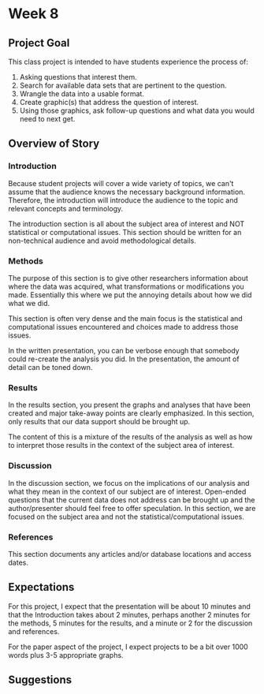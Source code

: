 # Week 8




## Project Goal

This class project is intended to have students experience the process of:
    
1. Asking questions that interest them.
2. Search for available data sets that are pertinent to the question.
3. Wrangle the data into a usable format.
4. Create graphic(s) that address the question of interest.
5. Using those graphics, ask follow-up questions and what data you would need to next get.


## Overview of Story

### Introduction
Because student projects will cover a wide variety of topics, we can't assume that the audience knows the necessary background information. Therefore, the introduction will introduce the audience to the topic and relevant concepts and terminology. 

The introduction section is all about the subject area of interest and NOT statistical or computational issues. This section should be written for an non-technical audience and avoid methodological details. 

### Methods
The purpose of this section is to give other researchers information about where the data was acquired, what transformations or modifications you made. Essentially this where we put the annoying details about how we did what we did. 

This section is often very dense and the main focus is the statistical and computational issues encountered and choices made to address those issues.

In the written presentation, you can be verbose enough that somebody could re-create the analysis you did. In the presentation, the amount of detail can be toned down.

### Results
In the results section, you present the graphs and analyses that have been created and major take-away points are clearly emphasized. In this section, only results that our data support should be brought up. 

The content of this is a mixture of the results of the analysis as well as how to interpret those results in the context of the subject area of interest. 

### Discussion 

In the discussion section, we focus on the implications of our analysis and what they mean in the context of our subject are of interest. Open-ended questions that the current data does not address can be brought up and the author/presenter should feel free to offer speculation. In this section, we are focused on the subject area and not the statistical/computational issues.

### References
This section documents any articles and/or database locations and access dates.


## Expectations
For this project, I expect that the presentation will be about 10 minutes and that the Introduction takes about 2 minutes, perhaps another 2 minutes for the methods, 5 minutes for the results, and a minute or 2 for the discussion and references.

For the paper aspect of the project, I expect projects to be a bit over 1000 words plus 3-5 appropriate graphs.


## Suggestions

